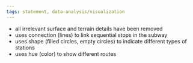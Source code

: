 ```yaml
---
tags: statement, data-analysis/visualization
---
```


- all irrelevant surface and terrain details have been removed
- uses connection (lines) to link sequential stops in the subway
- uses shape (filled circles, empty circles) to indicate different types of stations
- uses hue (color) to show different routes